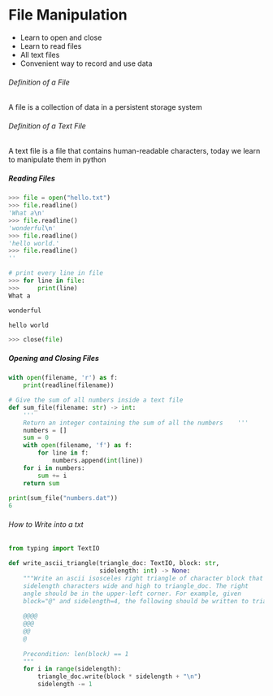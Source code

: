 # File Manipulation
- Learn to open and close
- Learn to read files
- All text files
- Convenient way to record and use data
###### Definition of a File
A file is a collection of data in a persistent storage system
###### Definition of a Text File
A text file is a file that contains human-readable characters, today we learn to manipulate them in python

##### Reading Files
```python
>>> file = open("hello.txt")
>>> file.readline()
'What a\n'
>>> file.readline()
'wonderful\n'
>>> file.readline()
'hello world.'
>>> file.readline()
''

# print every line in file
>>> for line in file:
>>> 	print(line)
What a

wonderful

hello world

>>> close(file)
```

##### Opening and Closing Files
```python
with open(filename, 'r') as f:
	print(readline(filename))

# Give the sum of all numbers inside a text file
def sum_file(filename: str) -> int:  
    '''  
    Return an integer containing the sum of all the numbers    '''    
    numbers = []  
    sum = 0  
    with open(filename, 'f') as f:  
        for line in f:  
            numbers.append(int(line))  
    for i in numbers:  
        sum += i  
    return sum  
  
print(sum_file("numbers.dat"))
6
```

###### How to Write into a txt
```python
from typing import TextIO

def write_ascii_triangle(triangle_doc: TextIO, block: str, 
                         sidelength: int) -> None:
    """Write an ascii isosceles right triangle of character block that is
    sidelength characters wide and high to triangle_doc. The right
    angle should be in the upper-left corner. For example, given
    block="@" and sidelength=4, the following should be written to triangle_doc:
    
    @@@@
    @@@
    @@
    @
    
    Precondition: len(block) == 1    
    """
    for i in range(sidelength):
        triangle_doc.write(block * sidelength + "\n")
        sidelength -= 1
```
